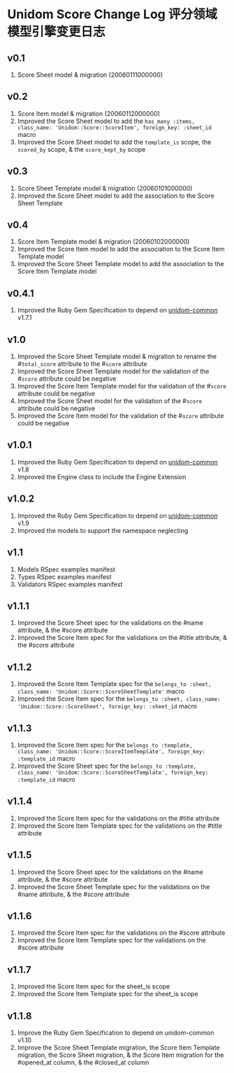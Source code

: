 # Unidom Score Change Log 评分领域模型引擎变更日志

## v0.1
1. Score Sheet model & migration (20060111000000)

## v0.2
1. Score Item model & migration (20060112000000)
2. Improved the Score Sheet model to add the ``has_many :items, class_name: 'Unidom::Score::ScoreItem', foreign_key: :sheet_id`` macro
3. Improved the Score Sheet model to add the ``template_is`` scope, the ``scored_by`` scope, & the ``score_kept_by`` scope

## v0.3
1. Score Sheet Template model & migration (20060101000000)
2. Improved the Score Sheet model to add the association to the Score Sheet Template

## v0.4
1. Score Item Template model & migration (20060102000000)
2. Improved the Score Item model to add the association to the Score Item Template model
3. Improved the Score Sheet Template model to add the association to the Score Item Template model

## v0.4.1
1. Improved the Ruby Gem Specification to depend on [unidom-common](https://github.com/topbitdu/unidom-common) v1.7.1

## v1.0
1. Improved the Score Sheet Template model & migration to rename the #``total_score`` attribute to the #``score`` attribute
2. Improved the Score Sheet Template model for the validation of the #``score`` attribute could be negative
3. Improved the Score Item Template model for the validation of the #``score`` attribute could be negative
4. Improved the Score Sheet model for the validation of the #``score`` attribute could be negative
5. Improved the Score Item model for the validation of the #``score`` attribute could be negative

## v1.0.1
1. Improved the Ruby Gem Specification to depend on [unidom-common](https://github.com/topbitdu/unidom-common) v1.8
2. Improved the Engine class to include the Engine Extension

## v1.0.2
1. Improved the Ruby Gem Specification to depend on [unidom-common](https://github.com/topbitdu/unidom-common) v1.9
2. Improved the models to support the namespace neglecting

## v1.1
1. Models RSpec examples manifest
2. Types RSpec examples manifest
3. Validators RSpec examples manifest

## v1.1.1
1. Improved the Score Sheet spec for the validations on the #name attribute, & the #score attribute
2. Improved the Score Item spec for the validations on the #title attribute, & the #score attribute

## v1.1.2
1. Improved the Score Item Template spec for the ``belongs_to :sheet, class_name: 'Unidom::Score::ScoreSheetTemplate'`` macro
2. Improved the Score Item spec for the ``belongs_to :sheet, class_name: 'Unidom::Score::ScoreSheet', foreign_key: :sheet_id`` macro

## v1.1.3
1. Improved the Score Item spec for the ``belongs_to :template, class_name: 'Unidom::Score::ScoreItemTemplate', foreign_key: :template_id`` macro
2. Improved the Score Sheet spec for the ``belongs_to :template, class_name: 'Unidom::Score::ScoreSheetTemplate', foreign_key: :template_id`` macro

## v1.1.4
1. Improved the Score Item spec for the validations on the #title attribute
2. Improved the Score Item Template spec for the validations on the #title attribute

## v1.1.5
1. Improved the Score Sheet spec for the validations on the #name attribute, & the #score attribute
2. Improved the Score Sheet Template spec for the validations on the #name attribute, & the #score attribute

## v1.1.6
1. Improved the Score Item spec for the validations on the #score attribute
2. Improved the Score Item Template spec for the validations on the #score attribute

## v1.1.7
1. Improved the Score Item spec for the sheet_is scope
2. Improved the Score Item Template spec for the sheet_is scope

## v1.1.8
1. Improve the Ruby Gem Specification to depend on unidom-common v1.10
2. Improve the Score Sheet Template migration, the Score Item Template migration, the Score Sheet migration, & the Score Item migration for the #opened_at column, & the #closed_at column
